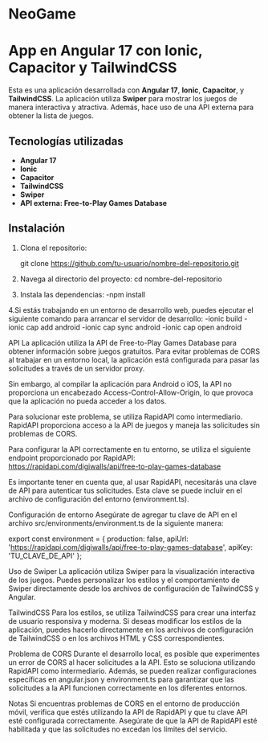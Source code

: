 # NeoGame
# App en Angular 17 con Ionic, Capacitor y TailwindCSS

Esta es una aplicación desarrollada con **Angular 17**, **Ionic**, **Capacitor**, y **TailwindCSS**. La aplicación utiliza **Swiper** para mostrar los juegos de manera interactiva y atractiva. Además, hace uso de una API externa para obtener la lista de juegos.

## Tecnologías utilizadas

- **Angular 17**
- **Ionic**
- **Capacitor**
- **TailwindCSS**
- **Swiper**
- **API externa: Free-to-Play Games Database**

## Instalación

1. Clona el repositorio:

 
   git clone https://github.com/tu-usuario/nombre-del-repositorio.git
   
2. Navega al directorio del proyecto:
cd nombre-del-repositorio

3. Instala las dependencias:
 -npm install

4.Si estás trabajando en un entorno de desarrollo web, puedes ejecutar el siguiente comando para arrancar el servidor de desarrollo:
-ionic build
-ionic cap add android
-ionic cap sync android
-ionic cap open android

API
La aplicación utiliza la API de Free-to-Play Games Database para obtener información sobre juegos gratuitos. Para evitar problemas de CORS al trabajar en un entorno local, la aplicación está configurada para pasar las solicitudes a través de un servidor proxy.

Sin embargo, al compilar la aplicación para Android o iOS, la API no proporciona un encabezado Access-Control-Allow-Origin, lo que provoca que la aplicación no pueda acceder a los datos.

Para solucionar este problema, se utiliza RapidAPI como intermediario. RapidAPI proporciona acceso a la API de juegos y maneja las solicitudes sin problemas de CORS.

Para configurar la API correctamente en tu entorno, se utiliza el siguiente endpoint proporcionado por RapidAPI:
https://rapidapi.com/digiwalls/api/free-to-play-games-database

Es importante tener en cuenta que, al usar RapidAPI, necesitarás una clave de API para autenticar tus solicitudes. Esta clave se puede incluir en el archivo de configuración del entorno (environment.ts).

Configuración de entorno
Asegúrate de agregar tu clave de API en el archivo src/environments/environment.ts de la siguiente manera:

export const environment = {
  production: false,
  apiUrl: 'https://rapidapi.com/digiwalls/api/free-to-play-games-database',
  apiKey: 'TU_CLAVE_DE_API'
};

Uso de Swiper
La aplicación utiliza Swiper para la visualización interactiva de los juegos. Puedes personalizar los estilos y el comportamiento de Swiper directamente desde los archivos de configuración de TailwindCSS y Angular.

TailwindCSS
Para los estilos, se utiliza TailwindCSS para crear una interfaz de usuario responsiva y moderna. Si deseas modificar los estilos de la aplicación, puedes hacerlo directamente en los archivos de configuración de TailwindCSS o en los archivos HTML y CSS correspondientes.

Problema de CORS
Durante el desarrollo local, es posible que experimentes un error de CORS al hacer solicitudes a la API. Esto se soluciona utilizando RapidAPI como intermediario. Además, se pueden realizar configuraciones específicas en angular.json y environment.ts para garantizar que las solicitudes a la API funcionen correctamente en los diferentes entornos.

Notas
Si encuentras problemas de CORS en el entorno de producción móvil, verifica que estés utilizando la API de RapidAPI y que tu clave API esté configurada correctamente.
Asegúrate de que la API de RapidAPI esté habilitada y que las solicitudes no excedan los límites del servicio.

